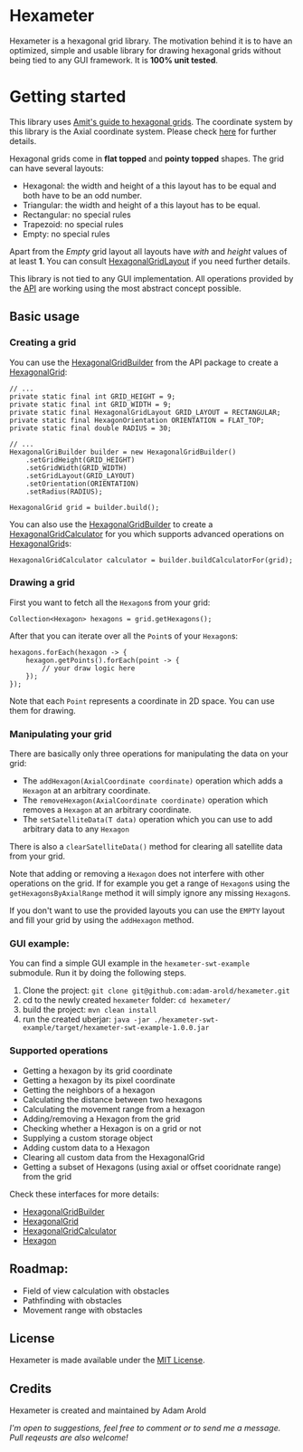 # Hexameter

Hexameter is a hexagonal grid library. The motivation behind it is to have
an optimized, simple and usable library for drawing hexagonal grids without
being tied to any GUI framework.
It is **100% unit tested**.

# Getting started

This library uses [Amit's guide to hexagonal grids](http://www.redblobgames.com/grids/hexagons/). The coordinate system
by this library is the Axial coordinate system. Please check [here](http://www.redblobgames.com/grids/hexagons/#coordinates) for
further details.

Hexagonal grids come in **flat topped** and **pointy topped** shapes. The grid can have several layouts:
 - Hexagonal: the width and height of a this layout has to be equal and both have to be an odd number.
 - Triangular: the width and height of a this layout has to be equal.
 - Rectangular: no special rules
 - Trapezoid: no special rules
 - Empty: no special rules

Apart from the *Empty* grid layout all layouts have *with* and *height* values of at least **1**. You can consult [HexagonalGridLayout](https://github.com/adam-arold/hexameter/blob/master/hexameter-core/src/main/java/org/codetome/hexameter/api/HexagonalGridLayout.java) if you need further details.

This library is not tied to any GUI implementation. All operations provided by the [API](https://github.com/adam-arold/hexameter/tree/master/hexameter-core/src/main/java/org/codetome/hexameter/api) are working using the most abstract concept possible.

## Basic usage

### Creating a grid

You can use the [HexagonalGridBuilder](https://github.com/adam-arold/hexameter/blob/master/hexameter-core/src/main/java/org/codetome/hexameter/api/HexagonalGridBuilder.java) from the API package to create a [HexagonalGrid](https://github.com/adam-arold/hexameter/blob/master/hexameter-core/src/main/java/org/codetome/hexameter/api/HexagonalGrid.java):

    // ...
    private static final int GRID_HEIGHT = 9;
    private static final int GRID_WIDTH = 9;
    private static final HexagonalGridLayout GRID_LAYOUT = RECTANGULAR;
    private static final HexagonOrientation ORIENTATION = FLAT_TOP;
    private static final double RADIUS = 30;

    // ...
    HexagonalGriBuilder builder = new HexagonalGridBuilder()
        .setGridHeight(GRID_HEIGHT)
        .setGridWidth(GRID_WIDTH)
        .setGridLayout(GRID_LAYOUT)
        .setOrientation(ORIENTATION)
        .setRadius(RADIUS);

    HexagonalGrid grid = builder.build();

You can also use the [HexagonalGridBuilder](https://github.com/adam-arold/hexameter/blob/master/hexameter-core/src/main/java/org/codetome/hexameter/api/HexagonalGridBuilder.java) to create a [HexagonalGridCalculator](https://github.com/adam-arold/hexameter/blob/master/hexameter-core/src/main/java/org/codetome/hexameter/api/HexagonalGridCalculator.java) for you which supports advanced operations
on [HexagonalGrid](https://github.com/adam-arold/hexameter/blob/master/hexameter-core/src/main/java/org/codetome/hexameter/api/HexagonalGrid.java)s:

    HexagonalGridCalculator calculator = builder.buildCalculatorFor(grid);

### Drawing a grid

First you want to fetch all the `Hexagon`s from your grid:

    Collection<Hexagon> hexagons = grid.getHexagons();

After that you can iterate over all the `Point`s of your `Hexagon`s:

    hexagons.forEach(hexagon -> {
		hexagon.getPoints().forEach(point -> {
			// your draw logic here
		});
	});

Note that each `Point` represents a coordinate in 2D space. You can use them for drawing.

### Manipulating your grid

There are basically only three operations for manipulating the data on your grid:
- The `addHexagon(AxialCoordinate coordinate)` operation which adds a `Hexagon` at an arbitrary coordinate.
- The `removeHexagon(AxialCoordinate coordinate)` operation which removes a `Hexagon` at an arbitrary coordinate.
- The `setSatelliteData(T data)` operation which you can use to add arbitrary data to any `Hexagon`

There is also a `clearSatelliteData()` method for clearing all satellite data from your grid.

Note that adding or removing a `Hexagon` does not interfere with other operations on the grid. If for example you
get a range of `Hexagon`s using the `getHexagonsByAxialRange` method it will simply ignore any missing `Hexagon`s.

If you don't want to use the provided layouts you can use the `EMPTY` layout and fill your grid by using the `addHexagon` method.

### GUI example:

You can find a simple GUI example in the `hexameter-swt-example` submodule. Run it by doing the following steps.

1. Clone the project: `git clone git@github.com:adam-arold/hexameter.git`
2. cd to the newly created `hexameter` folder: `cd hexameter/`
3. build the project: `mvn clean install`
4. run the created uberjar: `java -jar ./hexameter-swt-example/target/hexameter-swt-example-1.0.0.jar`


### Supported operations
 - Getting a hexagon by its grid coordinate
 - Getting a hexagon by its pixel coordinate
 - Getting the neighbors of a hexagon
 - Calculating the distance between two hexagons
 - Calculating the movement range from a hexagon
 - Adding/removing a Hexagon from the grid
 - Checking whether a Hexagon is on a grid or not
 - Supplying a custom storage object
 - Adding custom data to a Hexagon
 - Clearing all custom data from the HexagonalGrid
 - Getting a subset of Hexagons (using axial or offset cooridnate range) from the grid

Check these interfaces for more details:

- [HexagonalGridBuilder](https://github.com/adam-arold/hexameter/blob/master/hexameter-core/src/main/java/org/codetome/hexameter/api/HexagonalGridBuilder.java)
- [HexagonalGrid](https://github.com/adam-arold/hexameter/blob/master/hexameter-core/src/main/java/org/codetome/hexameter/api/HexagonalGrid.java)
- [HexagonalGridCalculator](https://github.com/adam-arold/hexameter/blob/master/hexameter-core/src/main/java/org/codetome/hexameter/api/HexagonalGridCalculator.java)
- [Hexagon](https://github.com/adam-arold/hexameter/blob/master/hexameter-core/src/main/java/org/codetome/hexameter/api/Hexagon.java)

## Roadmap:
 - Field of view calculation with obstacles
 - Pathfinding with obstacles
 - Movement range with obstacles

## License
Hexameter is made available under the [MIT License](http://www.opensource.org/licenses/mit-license.php).

## Credits
Hexameter is created and maintained by Adam Arold

*I'm open to suggestions, feel free to comment or to send me a message.
Pull reqeusts are also welcome!*
